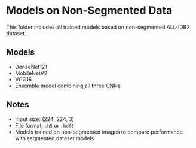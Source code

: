 # Models on Non-Segmented Data

This folder includes all trained models based on non-segmented ALL-IDB2 dataset.

## Models
- DenseNet121
- MobileNetV2
- VGG16
- Ensemble model combining all three CNNs

## Notes
- Input size: (224, 224, 3)
- File format: `.h5` or `.hdf5`
- Models trained on non-segmented images to compare performance with segmented dataset models.

